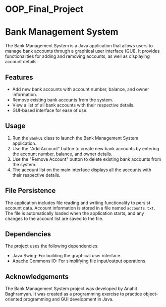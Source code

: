 # OOP_Final_Project
# Bank Management System

The Bank Management System is a Java application that allows users to manage bank accounts through a graphical user interface (GUI). It provides functionalities for adding and removing accounts, as well as displaying account details.

## Features

- Add new bank accounts with account number, balance, and owner information.
- Remove existing bank accounts from the system.
- View a list of all bank accounts with their respective details.
- GUI-based interface for ease of use.

## Usage

1. Run the `BankUI` class to launch the Bank Management System application.
2. Use the "Add Account" button to create new bank accounts by entering the account number, balance, and owner details.
3. Use the "Remove Account" button to delete existing bank accounts from the system.
4. The account list on the main interface displays all the accounts with their respective details.

## File Persistence

The application includes file reading and writing functionality to persist account data. Account information is stored in a file named `accounts.txt`. The file is automatically loaded when the application starts, and any changes to the account list are saved to the file.

## Dependencies

The project uses the following dependencies:
- Java Swing: For building the graphical user interface.
- Apache Commons IO: For simplifying file input/output operations.


## Acknowledgements

The Bank Management System project was developed by Anahit Baghramyan. It was created as a programming exercise to practice object-oriented programming and GUI development in Java.
